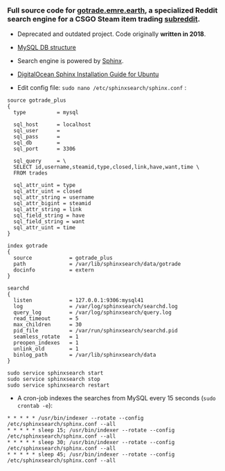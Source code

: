 ### Full source code for [gotrade.emre.earth](https://gotrade.emre.earth), a specialized Reddit search engine for a CSGO Steam item trading [subreddit](https://www.reddit.com/r/GlobalOffensiveTrade).

- Deprecated and outdated project. Code originally **written in 2018**.
  
- [MySQL DB structure](https://gist.github.com/Voyager451/246d7ad4d2edf28daf5ad06e29dec6be)
- Search engine is powered by  [Sphinx](http://sphinxsearch.com).
- [DigitalOcean Sphinx Installation Guide for Ubuntu](https://www.digitalocean.com/community/tutorials/how-to-install-and-configure-sphinx-on-ubuntu-16-04)

- Edit config file: `sudo nano /etc/sphinxsearch/sphinx.conf` :

```
source gotrade_plus
{
  type          = mysql

  sql_host      = localhost
  sql_user      = 
  sql_pass      = 
  sql_db        = 
  sql_port      = 3306

  sql_query     = \
  SELECT id,username,steamid,type,closed,link,have,want,time \
  FROM trades

  sql_attr_uint = type
  sql_attr_uint = closed
  sql_attr_string = username
  sql_attr_bigint = steamid
  sql_attr_string = link
  sql_field_string = have
  sql_field_string = want
  sql_attr_uint = time
}

index gotrade
{
  source            = gotrade_plus
  path              = /var/lib/sphinxsearch/data/gotrade
  docinfo           = extern
}

searchd
{
  listen            = 127.0.0.1:9306:mysql41
  log               = /var/log/sphinxsearch/searchd.log
  query_log         = /var/log/sphinxsearch/query.log
  read_timeout      = 5
  max_children      = 30
  pid_file          = /var/run/sphinxsearch/searchd.pid
  seamless_rotate   = 1
  preopen_indexes   = 1
  unlink_old        = 1
  binlog_path       = /var/lib/sphinxsearch/data
}
```

```
sudo service sphinxsearch start
sudo service sphinxsearch stop
sudo service sphinxsearch restart
```

- A cron-job indexes the searches from MySQL every 15 seconds (`sudo crontab -e`):
```
* * * * * /usr/bin/indexer --rotate --config /etc/sphinxsearch/sphinx.conf --all
* * * * * sleep 15; /usr/bin/indexer --rotate --config /etc/sphinxsearch/sphinx.conf --all
* * * * * sleep 30; /usr/bin/indexer --rotate --config /etc/sphinxsearch/sphinx.conf --all
* * * * * sleep 45; /usr/bin/indexer --rotate --config /etc/sphinxsearch/sphinx.conf --all
```
